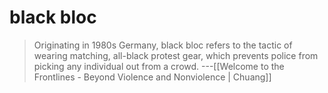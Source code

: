 # black bloc

> Originating in 1980s Germany, black bloc refers to the tactic of wearing matching, all-black protest gear, which prevents police from picking any individual out from a crowd. ---[[Welcome to the Frontlines - Beyond Violence and Nonviolence | Chuang]]
